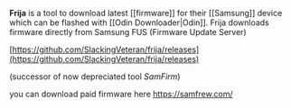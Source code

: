 **Frija** is a tool to download latest [[firmware]] for their [[Samsung]] device which can be flashed with [[Odin Downloader|Odin]].
Frija downloads firmware directly from Samsung FUS (Firmware Update Server)

[https://github.com/SlackingVeteran/frija/releases](https://github.com/SlackingVeteran/frija/releases)

 (successor of now depreciated tool _SamFirm_)

you can download paid firmware here https://samfrew.com/
